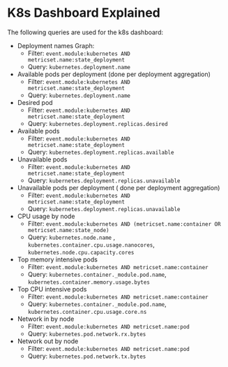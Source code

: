 # K8s Dashboard Explained

The following queries are used for the k8s dashboard:

 - Deployment names Graph:
   - Filter: `event.module:kubernetes AND metricset.name:state_deployment` 
   - Query: `kubernetes.deployment.name` 
 - Available pods per deployment (done per deployment aggregation)
   - Filter: `event.module:kubernetes AND metricset.name:state_deployment`
   - Query: `kubernetes.deployment.name`
 - Desired pod
    - Filter: `event.module:kubernetes AND metricset.name:state_deployment`
    - Query: `kubernetes.deployment.replicas.desired`
 - Available pods
   - Filter: `event.module:kubernetes AND metricset.name:state_deployment`
   - Query: `kubernetes.deployment.replicas.available`
 - Unavailable pods
   - Filter: `event.module:kubernetes AND metricset.name:state_deployment`
   - Query: `kubernetes.deployment.replicas.unavailable`
 - Unavailable pods per deployment ( done per deployment aggregation)
   - Filter: `event.module:kubernetes AND metricset.name:state_deployment`
   - Query: `kubernetes.deployment.replicas.unavailable`
 - CPU usage by node
   - Filter: `event.module:kubernetes AND (metricset.name:container OR metricset.name:state_node)`
   - Query: `kubernetes.node.name` , `kubernetes.container.cpu.usage.nanocores`, `kubernetes.node.cpu.capacity.cores`
 - Top memory intensive pods
   - Filter: `event.module:kubernetes AND metricset.name:container`
   - Query: `kubernetes.container._module.pod.name`, `kubernetes.container.memory.usage.bytes`
 - Top CPU intensive pods
   - Filter: `event.module:kubernetes AND metricset.name:container`
   - Query: `kubernetes.container._module.pod.name`, `kubernetes.container.cpu.usage.core.ns`
 - Network in by node 
   - Filter: `event.module:kubernetes AND metricset.name:pod`
   - Query:  `kubernetes.pod.network.rx.bytes`
 - Network out by node
   - Filter: `event.module:kubernetes AND metricset.name:pod`
   - Query: `kubernetes.pod.network.tx.bytes`
